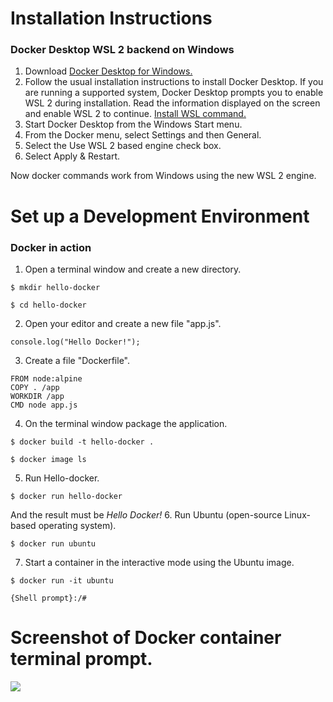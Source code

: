 # Installation Instructions

### Docker Desktop WSL 2 backend on Windows

1. Download <a href="https://desktop.docker.com/win/main/amd64/Docker%20Desktop%20Installer.exe?_gl=1*fclmnk*_ga*OTkwODUyOTg2LjE2ODYyMzk1ODI.*_ga_XJWPQMJYHQ*MTY4NjI1OTYwNi4yLjEuMTY4NjI1OTYwNy41OS4wLjA.">Docker Desktop for Windows.</a>
2. Follow the usual installation instructions to install Docker Desktop. If you are running a supported system, Docker Desktop prompts you to enable WSL 2 during installation. Read the information displayed on the screen and enable WSL 2 to continue. <a href="https://docs.docker.com/desktop/windows/wsl/">Install WSL command.</a>
3. Start Docker Desktop from the Windows Start menu.
4. From the Docker menu, select Settings and then General.
5. Select the Use WSL 2 based engine check box.
6. Select Apply & Restart.

Now docker commands work from Windows using the new WSL 2 engine.

# Set up a Development Environment

### Docker in action

1. Open a terminal window and create a new directory.
<pre><code>$ mkdir hello-docker </pre></code>
<pre><code>$ cd hello-docker </pre></code>
2. Open your editor and create a new file "app.js".
<pre><code>console.log("Hello Docker!"); </pre></code>
3. Create a file "Dockerfile".
<pre><code>FROM node:alpine
COPY . /app
WORKDIR /app
CMD node app.js </pre></code>
4. On the terminal window package the application.
<pre><code>$ docker build -t hello-docker . </pre></code>
<pre><code>$ docker image ls </pre></code>
5. Run Hello-docker.
<pre><code>$ docker run hello-docker </pre></code>
And the result must be <em>Hello Docker!</em>
6. Run Ubuntu (open-source Linux-based operating system).
<pre><code>$ docker run ubuntu</pre></code>
7. Start a container in the interactive mode using the Ubuntu image.
<pre><code>$ docker run -it ubuntu</pre></code>
<pre><code>{Shell prompt}:/# </pre></code>

# Screenshot of Docker container terminal prompt.
<img src="david\OneDrive\Pictures\Screenshots\Screenshot (118).png">
